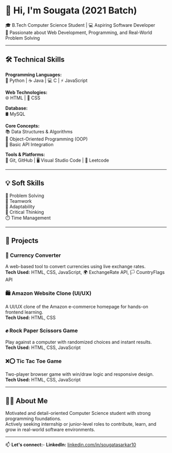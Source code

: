 # 👋 Hi, I'm Sougata (2021 Batch)

🎓 B.Tech Computer Science Student | 💻 Aspiring Software Developer  
🌱 Passionate about Web Development, Programming, and Real-World Problem Solving

---

## 🛠️ Technical Skills

**Programming Languages:**  
🐍 Python | ☕ Java | 💻 C | ⚡ JavaScript  

**Web Technologies:**  
🌐 HTML | 🎨 CSS  

**Database:**  
🛢️ MySQL  

**Core Concepts:**  
📚 Data Structures & Algorithms  
🧱 Object-Oriented Programming (OOP)  
🔗 Basic API Integration  

**Tools & Platforms:**  
🔧 Git, GitHub | 🖥️ Visual Studio Code | 🧠 Leetcode

---

## 💡 Soft Skills

🧩 Problem Solving  
🤝 Teamwork  
🔄 Adaptability  
🧠 Critical Thinking  
⏱️ Time Management

---

## 📌 Projects

### 💱 Currency Converter  
A web-based tool to convert currencies using live exchange rates.  
**Tech Used:** HTML, CSS, JavaScript, 🌍 ExchangeRate API, 🏳️ CountryFlags API

### 🛍️ Amazon Website Clone (UI/UX)  
A UI/UX clone of the Amazon e-commerce homepage for hands-on frontend learning.  
**Tech Used:** HTML, CSS

### ✊ Rock Paper Scissors Game  
Play against a computer with randomized choices and instant results.  
**Tech Used:** HTML, CSS, JavaScript

### ❌⭕ Tic Tac Toe Game  
Two-player browser game with win/draw logic and responsive design.  
**Tech Used:** HTML, CSS, JavaScript

---

## 🙋‍♂️ About Me

Motivated and detail-oriented Computer Science student with strong programming foundations.  
Actively seeking internship or junior-level roles to contribute, learn, and grow in real-world software environments.

---

📫 **Let's connect:**- **LinkedIn:** [linkedin.com/in/sougatasarkar10](www.linkedin.com/in/sougatasarkar10) 

